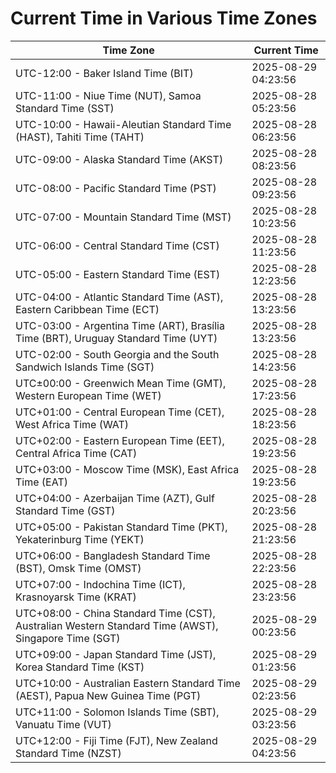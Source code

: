 # Current Time in Various Time Zones

| Time Zone | Current Time |
|-----------|--------------|
| UTC-12:00 - Baker Island Time (BIT) | 2025-08-29 04:23:56 |
| UTC-11:00 - Niue Time (NUT), Samoa Standard Time (SST) | 2025-08-28 05:23:56 |
| UTC-10:00 - Hawaii-Aleutian Standard Time (HAST), Tahiti Time (TAHT) | 2025-08-28 06:23:56 |
| UTC-09:00 - Alaska Standard Time (AKST) | 2025-08-28 08:23:56 |
| UTC-08:00 - Pacific Standard Time (PST) | 2025-08-28 09:23:56 |
| UTC-07:00 - Mountain Standard Time (MST) | 2025-08-28 10:23:56 |
| UTC-06:00 - Central Standard Time (CST) | 2025-08-28 11:23:56 |
| UTC-05:00 - Eastern Standard Time (EST) | 2025-08-28 12:23:56 |
| UTC-04:00 - Atlantic Standard Time (AST), Eastern Caribbean Time (ECT) | 2025-08-28 13:23:56 |
| UTC-03:00 - Argentina Time (ART), Brasília Time (BRT), Uruguay Standard Time (UYT) | 2025-08-28 13:23:56 |
| UTC-02:00 - South Georgia and the South Sandwich Islands Time (SGT) | 2025-08-28 14:23:56 |
| UTC±00:00 - Greenwich Mean Time (GMT), Western European Time (WET) | 2025-08-28 17:23:56 |
| UTC+01:00 - Central European Time (CET), West Africa Time (WAT) | 2025-08-28 18:23:56 |
| UTC+02:00 - Eastern European Time (EET), Central Africa Time (CAT) | 2025-08-28 19:23:56 |
| UTC+03:00 - Moscow Time (MSK), East Africa Time (EAT) | 2025-08-28 19:23:56 |
| UTC+04:00 - Azerbaijan Time (AZT), Gulf Standard Time (GST) | 2025-08-28 20:23:56 |
| UTC+05:00 - Pakistan Standard Time (PKT), Yekaterinburg Time (YEKT) | 2025-08-28 21:23:56 |
| UTC+06:00 - Bangladesh Standard Time (BST), Omsk Time (OMST) | 2025-08-28 22:23:56 |
| UTC+07:00 - Indochina Time (ICT), Krasnoyarsk Time (KRAT) | 2025-08-28 23:23:56 |
| UTC+08:00 - China Standard Time (CST), Australian Western Standard Time (AWST), Singapore Time (SGT) | 2025-08-29 00:23:56 |
| UTC+09:00 - Japan Standard Time (JST), Korea Standard Time (KST) | 2025-08-29 01:23:56 |
| UTC+10:00 - Australian Eastern Standard Time (AEST), Papua New Guinea Time (PGT) | 2025-08-29 02:23:56 |
| UTC+11:00 - Solomon Islands Time (SBT), Vanuatu Time (VUT) | 2025-08-29 03:23:56 |
| UTC+12:00 - Fiji Time (FJT), New Zealand Standard Time (NZST) | 2025-08-29 04:23:56 |
